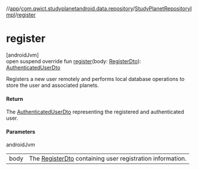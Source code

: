 //[app](../../../index.md)/[com.qwict.studyplanetandroid.data.repository](../index.md)/[StudyPlanetRepositoryImpl](index.md)/[register](register.md)

# register

[androidJvm]\
open suspend override fun [register](register.md)(body: [RegisterDto](../../com.qwict.studyplanetandroid.data.remote.dto/-register-dto/index.md)): [AuthenticatedUserDto](../../com.qwict.studyplanetandroid.data.remote.dto/-authenticated-user-dto/index.md)

Registers a new user remotely and performs local database operations to store the user and associated planets.

#### Return

The [AuthenticatedUserDto](../../com.qwict.studyplanetandroid.data.remote.dto/-authenticated-user-dto/index.md) representing the registered and authenticated user.

#### Parameters

androidJvm

| | |
|---|---|
| body | The [RegisterDto](../../com.qwict.studyplanetandroid.data.remote.dto/-register-dto/index.md) containing user registration information. |
